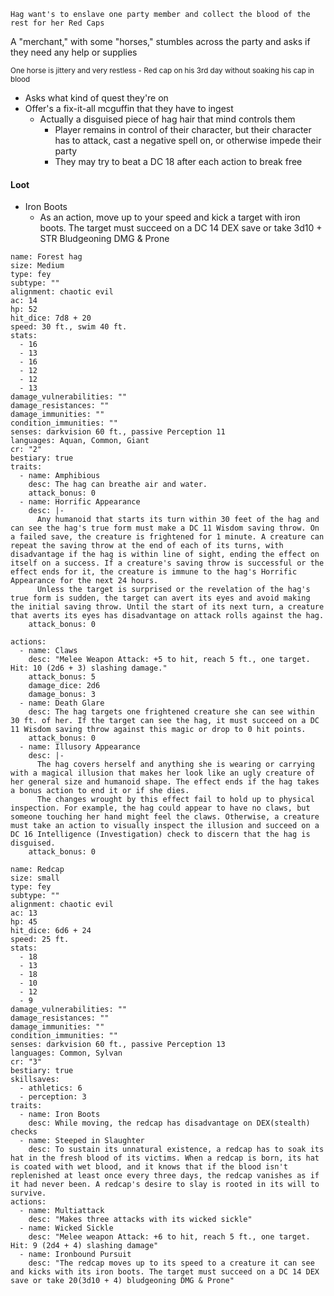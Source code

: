 
```ad-warning
Hag want's to enslave one party member and collect the blood of the rest for her Red Caps
```
A "merchant," with some "horses," stumbles across the party and asks if they need any help or supplies

<small> One horse is jittery and very restless <big>
<small> - Red cap on his 3rd day without soaking his cap in blood <big>

- Asks what kind of quest they're on
- Offer's a fix-it-all mcguffin that they have to ingest
	- Actually a disguised piece of hag hair that mind controls them
		- Player remains in control of their character, but their character has to attack, cast a negative spell on, or otherwise impede their party
		- They may try to beat a DC 18 after each action to break free
#### Loot
- Iron Boots
	- As an action, move up to your speed and kick a target with iron boots. The target must succeed on a DC 14 DEX save or take 3d10 + STR Bludgeoning DMG & Prone
```statblock
name: Forest hag
size: Medium
type: fey
subtype: ""
alignment: chaotic evil
ac: 14
hp: 52
hit_dice: 7d8 + 20
speed: 30 ft., swim 40 ft.
stats:
  - 16
  - 13
  - 16
  - 12
  - 12
  - 13
damage_vulnerabilities: ""
damage_resistances: ""
damage_immunities: ""
condition_immunities: ""
senses: darkvision 60 ft., passive Perception 11
languages: Aquan, Common, Giant
cr: "2"
bestiary: true
traits:
  - name: Amphibious
    desc: The hag can breathe air and water.
    attack_bonus: 0
  - name: Horrific Appearance
    desc: |-
      Any humanoid that starts its turn within 30 feet of the hag and can see the hag's true form must make a DC 11 Wisdom saving throw. On a failed save, the creature is frightened for 1 minute. A creature can repeat the saving throw at the end of each of its turns, with disadvantage if the hag is within line of sight, ending the effect on itself on a success. If a creature's saving throw is successful or the effect ends for it, the creature is immune to the hag's Horrific Appearance for the next 24 hours.
      Unless the target is surprised or the revelation of the hag's true form is sudden, the target can avert its eyes and avoid making the initial saving throw. Until the start of its next turn, a creature that averts its eyes has disadvantage on attack rolls against the hag.
    attack_bonus: 0

actions:
  - name: Claws
    desc: "Melee Weapon Attack: +5 to hit, reach 5 ft., one target. Hit: 10 (2d6 + 3) slashing damage."
    attack_bonus: 5
    damage_dice: 2d6
    damage_bonus: 3
  - name: Death Glare
    desc: The hag targets one frightened creature she can see within 30 ft. of her. If the target can see the hag, it must succeed on a DC 11 Wisdom saving throw against this magic or drop to 0 hit points.
    attack_bonus: 0
  - name: Illusory Appearance
    desc: |-
      The hag covers herself and anything she is wearing or carrying with a magical illusion that makes her look like an ugly creature of her general size and humanoid shape. The effect ends if the hag takes a bonus action to end it or if she dies.
      The changes wrought by this effect fail to hold up to physical inspection. For example, the hag could appear to have no claws, but someone touching her hand might feel the claws. Otherwise, a creature must take an action to visually inspect the illusion and succeed on a DC 16 Intelligence (Investigation) check to discern that the hag is disguised.
    attack_bonus: 0
```

```statblock
name: Redcap
size: small
type: fey
subtype: ""
alignment: chaotic evil
ac: 13
hp: 45
hit_dice: 6d6 + 24
speed: 25 ft.
stats:
  - 18
  - 13
  - 18
  - 10
  - 12
  - 9
damage_vulnerabilities: ""
damage_resistances: ""
damage_immunities: ""
condition_immunities: ""
senses: darkvision 60 ft., passive Perception 13
languages: Common, Sylvan
cr: "3"
bestiary: true
skillsaves:
  - athletics: 6
  - perception: 3
traits:
  - name: Iron Boots
    desc: While moving, the redcap has disadvantage on DEX(stealth) checks
  - name: Steeped in Slaughter
    desc: To sustain its unnatural existence, a redcap has to soak its hat in the fresh blood of its victims. When a redcap is born, its hat is coated with wet blood, and it knows that if the blood isn't replenished at least once every three days, the redcap vanishes as if it had never been. A redcap's desire to slay is rooted in its will to survive.  
actions:
  - name: Multiattack
    desc: "Makes three attacks with its wicked sickle"
  - name: Wicked Sickle
    desc: "Melee weapon Attack: +6 to hit, reach 5 ft., one target. Hit: 9 (2d4 + 4) slashing damage"
  - name: Ironbound Pursuit
    desc: "The redcap moves up to its speed to a creature it can see and kicks with its iron boots. The target must succeed on a DC 14 DEX save or take 20(3d10 + 4) bludgeoning DMG & Prone"
```